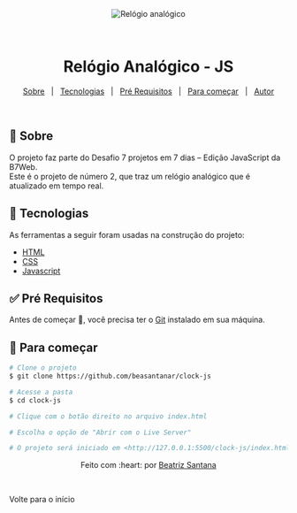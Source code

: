 <div align="center" id="top"> 
  <img src="./.github//blob/main/clock-js/clock.png?raw=true" alt="Relógio analógico" />

&#xa0;

</div>

<h1 align="center">Relógio Analógico - JS</h1>

<p align="center">
  <a href="#dart-about">Sobre</a> &#xa0; | &#xa0; 
  <a href="#rocket-technologies">Tecnologias</a> &#xa0; | &#xa0;
  <a href="#white_check_mark-requirements">Pré Requisitos</a> &#xa0; | &#xa0;
  <a href="#checkered_flag-starting">Para começar</a> &#xa0; | &#xa0;
  <a href="https://github.com/beasantanar" target="_blank">Autor</a>
</p>

<br>

## :dart: Sobre

O projeto faz parte do Desafio 7 projetos em 7 dias – Edição JavaScript da B7Web. <br>
Este é o projeto de número 2, que traz um relógio analógico que é atualizado em tempo real.

## :rocket: Tecnologias

As ferramentas a seguir foram usadas na construção do projeto:

- [HTML](https://devdocs.io/html/)
- [CSS](https://devdocs.io/css/)
- [Javascript](https://devdocs.io/javascript/)

## :white_check_mark: Pré Requisitos

Antes de começar 🏁, você precisa ter o [Git](https://git-scm.com) instalado em sua máquina.

## :checkered_flag: Para começar

```bash
# Clone o projeto
$ git clone https://github.com/beasantanar/clock-js

# Acesse a pasta
$ cd clock-js

# Clique com o botão direito no arquivo index.html

# Escolha o opção de "Abrir com o Live Server"

# O projeto será iniciado em <http://127.0.0.1:5500/clock-js/index.html>
```

<p align="center">Feito com :heart: por <a href="https://github.com/beasantanar" target="_blank">Beatriz Santana</a></p>
<br>
<p align="center><a href="#top">Volte para o início</a></p>
